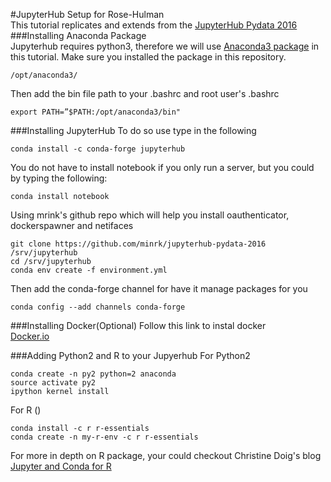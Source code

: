 
#JupyterHub Setup for Rose-Hulman   
This tutorial replicates and extends from the [JupyterHub Pydata 2016](https://github.com/minrk/jupyterhub-pydata-2016/blob/master/JupyterHub.pdf)
###Installing Anaconda Package   
Jupyterhub requires python3, therefore we will use [Anaconda3 package](https://www.continuum.io/downloads) in this tutorial.
Make sure you installed the package in this repository. 
```
/opt/anaconda3/
```
Then add the bin file path to your .bashrc and root user's .bashrc
```{r, engine='bash', count_lines}
export PATH=”$PATH:/opt/anaconda3/bin"
```
###Installing JupyterHub
To do so use type in the following
```
conda install -c conda-forge jupyterhub
```
You do not have to install notebook if you only run a server, but you could by typing the following:
```
conda install notebook
```
Using mrink's github repo which will help you install oauthenticator, dockerspawner and netifaces
```
git clone https://github.com/minrk/jupyterhub-pydata-2016 /srv/jupyterhub
cd /srv/jupyterhub
conda env create -f environment.yml

```
Then add the conda-forge channel for have it manage packages for you
```
conda config --add channels conda-forge
```

###Installing Docker(Optional)
Follow this link to instal docker  
[Docker.io](https://docs.docker.com/engine/installation/linux/ubuntulinux/)

###Adding Python2 and R to your Jupyerhub
For Python2
```
conda create -n py2 python=2 anaconda
source activate py2
ipython kernel install
```
For R ()
```
conda install -c r r-essentials
conda create -n my-r-env -c r r-essentials
```
For more in depth on R package, your could checkout Christine Doig's blog [Jupyter and Conda for R](https://www.continuum.io/blog/developer/jupyter-and-conda-r)



